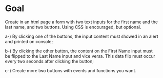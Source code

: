 # Goal

Create in an html page a form with two text inputs for the first name and the last name, and two buttons. Using CSS is encouraged, but optional.

a-) By clicking one of the buttons, the input content must showed in an alert and printed on console;

b-) By clicking the other button, the content on the First Name input must be flipped to the Last Name input and vice versa. This data flip must occur every two seconds after clicking the button;

c-) Create more two buttons with events and functions you want.